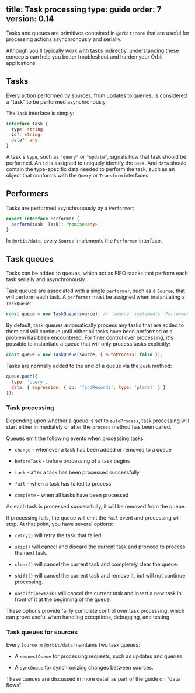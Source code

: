 title: Task processing
type: guide
order: 7
version: 0.14
---

Tasks and queues are primitives contained in `@orbit/core` that are useful for
processing actions asynchronously and serially.

Although you'll typically work with tasks indirectly, understanding these
concepts can help you better troubleshoot and harden your Orbit applications.

## Tasks

Every action performed by sources, from updates to queries, is considered a
"task" to be performed asynchronously.

The `Task` interface is simply:

```typescript
interface Task {
  type: string;
  id?: string;
  data?: any;
}
```

A task's `type`, such as `"query"` or `"update"`, signals how that task should
be performed. An `id` is assigned to uniquely identify the task. And `data`
should contain the type-specific data needed to perform the task, such as an
object that conforms with the `Query` or `Transform` interfaces.

## Performers

Tasks are performed asynchronously by a `Performer`:

```typescript
export interface Performer {
  perform(task: Task): Promise<any>;
}
```

In `@orbit/data`, every `Source` implements the `Performer` interface.

## Task queues

Tasks can be added to queues, which act as FIFO stacks that perform each task
serially and asynchronously.

Task queues are associated with a single `performer`, such as a `Source`, that
will perform each task. A `performer` must be assigned when instantiating a
`TaskQueue`:

```javascript
const queue = new TaskQueue(source); // `source` implements `Performer`
```

By default, task queues automatically process any tasks that are added to them
and will continue until either all tasks have been performed or a problem has
been encountered. For finer control over processing, it's possible to
instantiate a queue that will only process tasks explicitly:

```javascript
const queue = new TaskQueue(source, { autoProcess: false });
```

Tasks are normally added to the end of a queue via the `push` method:

```javascript
queue.push({
  type: 'query',
  data: { expression: { op: 'findRecords', type: 'planet' } }
});
```

### Task processing

Depending upon whether a queue is set to `autoProcess`, task processing will
start either immediately or after the `process` method has been called.

Queues emit the following events when processing tasks:

* `change` - whenever a task has been added or removed to a queue

* `beforeTask` - before processing of a task begins

* `task` - after a task has been processed successfully

* `fail` - when a task has failed to process

* `complete` - when all tasks have been processed

As each task is processed successfully, it will be removed from the queue.

If processing fails, the queue will emit the `fail` event and processing will
stop. At that point, you have several options:

* `retry()` will retry the task that failed.

* `skip()` will cancel and discard the current task and proceed to
  process the next task.

* `clear()` will cancel the current task and completely clear the queue.

* `shift()` will cancel the current task and remove it, but will not continue
  processing.

* `unshift(newTask)` will cancel the current task and insert a new task in front
  of it at the beginning of the queue.

These options provide fairly complete control over task processing, which can
prove useful when handling exceptions, debugging, and testing.

### Task queues for sources

Every `Source` in `@orbit/data` maintains two task queues:

* A `requestQueue` for processing requests, such as updates and queries.

* A `syncQueue` for synchronizing changes between sources.

These queues are discussed in more detail as part of the guide on "data flows".
